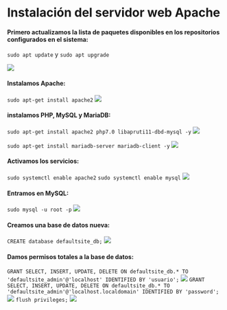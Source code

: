 # Instalación del servidor web Apache

#### Primero actualizamos la lista de paquetes disponibles en los repositorios configurados en el sistema:
`sudo apt update` y `sudo apt upgrade`

![](/images/.png)

#### Instalamos Apache:
`sudo apt-get install apache2`
![](/images/.png)

#### instalamos PHP, MySQL y MariaDB:
`sudo apt-get install apache2 php7.0 libapruti11-dbd-mysql -y`
![](/images/.png)

`sudo apt-get install mariadb-server mariadb-client -y`
![](/images/.png)

#### Activamos los servicios:
`sudo systemctl enable apache2`
`sudo systemctl enable mysql`
![](/images/.png)

#### Entramos en MySQL:
`sudo mysql -u root -p`
![](/images/.png)

#### Creamos una base de datos nueva:
`CREATE database defaultsite_db;`
![](/images/.png)

#### Damos permisos totales a la base de datos:
`GRANT SELECT, INSERT, UPDATE, DELETE ON defaultsite_db.* TO 'defaultsite_admin'@'localhost' IDENTIFIED BY 'usuario';`
![](/images/.png)
`GRANT SELECT, INSERT, UPDATE, DELETE ON defaultsite_db.* TO 'defaultsite_admin'@'localhost.localdomain' IDENTIFIED BY 'password';`
![](/images/.png)
`flush privileges;`
![](/images/.png)


